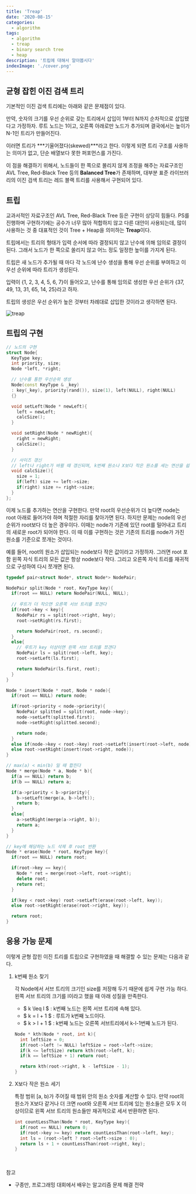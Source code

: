 ```yaml
---
title: 'Treap'
date: '2020-08-15'
categories:
  - algorithm
tags:
  - algorithm
  - treap
  - binary search tree
  - heap
description: '트립에 대해서 알아봅시다'
indexImage: './cover.png'
---
```


## 균형 잡힌 이진 검색 트리

기본적인 이진 검색 트리에는 아래와 같은 문제점이 있다.  

만약, 숫자의 크기를 우선 순위로 갖는 트리에서 삽입이 1부터 N까지 순차적으로 삽입됐다고 가정하자.
루트 노드는 1이고, 오른쪽 아래로만 노드가 추가되며 결국에서는 높이가 N-1인 트리가 만들어진다.

이러면 트리가 ***기울어졌다(skewed)***라고 한다. 
이렇게 되면 트리 구조를 사용하는 의미가 없고,
단순 배열보다 못한 퍼포먼스를 가진다.

이 점을 해결하기 위해서, 노드들이 한 쪽으로 몰리지 않게 조정을 해주는 자료구조인 
AVL Tree, Red-Black Tree 등의 **Balanced Tree**가 존재하며, 
대부분 표준 라이브러리의 이진 검색 트리는 레드 블랙 트리를 사용해서 구현되어 있다.


## 트립  

교과서적인 자료구조인 AVL Tree, Red-Black Tree 등은 구현이 상당히 힘들다.
PS를 진행하며 구현하기에는 공수가 너무 많아 적합하지 않고 다른 대안이 사용되는데, 
많이 사용하는 것 중 대표적인 것이 Tree + Heap을 의미하는 **Treap**이다.  

트립에서는 트리의 형태가 입력 순서에 따라 결정되지 않고 난수에 의해 임의로 결정이 된다. 
그래서 노드가 한 쪽으로 쏠리지 않고 어느 정도 일정한 높이를 가지게 된다.  

트립은 새 노드가 추가될 때 마다 각 노드에 난수 생성을 통해 우선 순위를 부여하고 
이 우선 순위에 따라 트리가 생성된다.  

입력이 {1, 2, 3, 4, 5, 6, 7}이 들어오고, 
난수를 통해 임의로 생성한 우선 순위가 {37, 49, 13, 31, 65, 14, 25}라고 하자.

트립의 생성은 우선 순위가 높은 것부터 차례대로 삽입한 것이라고 생각하면 된다.

![treap](./treap.png)  


## 트립의 구현

``` cpp
// 노드의 구현
struct Node{
  KeyType key;
  int priority, size;
  Node *left, *right;

  // 난수를 통한 우선순위 생성
  Node(const KeyType & _key)
  : key(_key), priority(rand()), size(1), left(NULL), right(NULL)
  {}

  void setLeft(Node * newLeft){
    left = newLeft;
    calcSize();
  }

  void setRight(Node * newRight){
    right = newRight;
    calcSize();
  }

  // 사이즈 갱신
  // left나 right가 바뀔 때 갱신되며, k번째 원소나 X보다 작은 원소를 세는 연산을 쉽게 구현 가능하게 한다.
  void calcSize(){
    size = 1;
    if(left) size += left->size;
    if(right) size += right->size;
  }
};
```

이제 노드를 추가하는 연산을 구현한다. 
만약 root의 우선순위가 더 높다면 node는 root 아래로 들어가야 하며 적절한 자리를 찾아가면 된다. 
하지만 문제는 node의 우선순위가 root보다 더 높은 경우이다. 
이때는 node가 기존에 있던 root를 밀어내고 트리의 새로운 root가 되어야 한다. 
이 때 이를 구현하는 것은 기존의 트리를 node가 가진 원소를 기준으로 쪼개는 것이다.  

예를 들어, root의 원소가 삽입되는 node보다 작은 값이라고 가정하자. 
그러면 root 포함 왼쪽 자식 트리의 모든 값은 항상 node보다 작다. 
그리고 오른쪽 자식 트리를 재귀적으로 구성하여 다시 쪼개면 된다.

``` cpp
typedef pair<struct Node*, struct Node*> NodePair;

NodePair split(Node * root, KeyType key){
  if(root == NULL) return NodePair(NULL, NULL);
  
  // 루트가 더 작으면 오른쪽 서브 트리를 쪼갠다
  if(root->key < key){
    NodePair rs = split(root->right, key);
    root->setRight(rs.first);

    return NodePair(root, rs.second);
  }
  else{
    // 루트가 key 이상이면 왼쪽 서브 트리를 쪼갠다
    NodePair ls = split(root->left, key);
    root->setLeft(ls.first);

    return NodePair(ls.first, root);
  }
}

Node * insert(Node * root, Node * node){
  if(root == NULL) return node;

  if(root->priority < node->priority){
    NodePair splitted = split(root, node->key);
    node->setLeft(splitted.first);
    node->setRight(splitted.second);

    return node;
  }
  else if(node->key < root->key) root->setLeft(insert(root->left, node));
  else root->setRight(insert(root->right, node));
}
```

``` cpp
// max(a) < min(b) 일 때 합친다
Node * merge(Node * a, Node * b){
  if(a == NULL) return b;
  if(b == NULL) return a;

  if(a->priority < b->priority){
    b->setLeft(merge(a, b->left));
    return b;
  }
  else{
    a->setRight(merge(a->right, b));
    return a;
  }
}

// key에 해당하는 노드 삭제 후 root 반환
Node * erase(Node * root, KeyType key){
  if(root == NULL) return root;

  if(root->key == key){
    Node * ret = merge(root->left, root->right);
    delete root;
    return ret;
  }

  if(key < root->key) root->setLeft(erase(root->left, key));
  else root->setRight(erase(root->right, key));

  return root;
}
```

## 응용 가능 문제 

이렇게 균형 잡힌 이진 트리를 트립으로 구현하였을 때 해결할 수 있는 문제는 다음과 같다.

1. k번째 원소 찾기  

    각 Node에서 서브 트리의 크기인 size를 저장해 두기 때문에 쉽게 구현 가능 하다. 
    왼쪽 서브 트리의 크기를 l이라고 했을 때 아래 성질을 만족한다.

    - $ k \leq l $ : k번째 노드는 왼쪽 서브 트리에 속해 있다.
    - $ k = l + 1 $ : 루트가 k번째 노드이다.
    - $ k > l + 1 $ : k번째 노드는 오른쪽 서브트리에서 k-l-1번째 노드가 된다.

    ``` cpp
    Node * kth(Node * root, int k){
      int leftSize = 0;
      if(root->left != NULL) leftSize = root->left->size;
      if(k <= leftSize) return kth(root->left, k);
      if(k == leftSize + 1) return root;

      return kth(root->right, k - leftSize - 1);
    }
    ```

2. X보다 작은 원소 세기  

    특정 범위 [a, b)가 주어질 때 범위 안의 원소 숫자를 계산할 수 있다. 
    만약 root의 원소가 X보다 같거나 더 크면 root와 오른쪽 서브 트리에 있는 원소들은 모두 X 이상이므로 
    왼쪽 서브 트리의 원소들만 재귀적으로 세서 반환하면 된다.

    ``` cpp
    int countLessThan(Node * root, KeyType key){
      if(root == NULL) return 0;
      if(root->key >= key) return countLessThan(root->left, key);
      int ls = (root->left ? root->left->size : 0);
      return ls + 1 + countLessThan(root->right, key);
    }
    ```


<br/>

참고
- 구종만, 프로그래밍 대회에서 배우는 알고리즘 문제 해결 전략